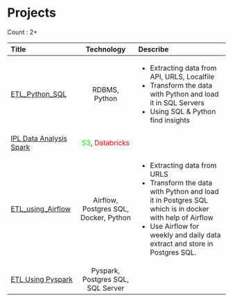 
# Projects

Count : 2+ 


| Title         |    Technology                    |Describe|
| :----------- |   :-------------------------: |:------|
|[ETL_Python_SQL](./ETL_Python_SQL/readme.md)|RDBMS, Python| <ul><li>Extracting data from API, URLS, Localfile</li><li>Transform the data with Python and load it in SQL Servers</li><li>Using SQL & Python find insights</li></ul>
|[IPL Data Analysis Spark](./project_using_pyspark/IPL_Data_Analysis/readme.md)  |   <font color="GREE">S3</font>,  <span style="color:RED">Databricks</span>  |
|[ETL_using_Airflow](../Projects/project_using_airflow/ETL_Weather/)| Airflow, Postgres SQL, Docker, Python| <ul><li>Extracting data from URLS </li><li>Transform the data with Python and load it in Postgres SQL which is in docker with help of Airflow</li><li>Use Airflow for weekly and daily data extract and store in Postgres SQL.</li></ul>
| [ETL Using Pyspark](../Projects/project_using_pyspark/ETL_pyspark/)| Pyspark, Postgres SQL, SQL Server | 
 
